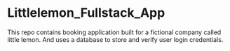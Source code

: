 # Littlelemon_Fullstack_App
This repo contains booking application built for a fictional company called little lemon. And uses a database to store and verify user login credentials.
